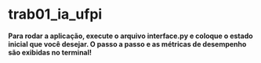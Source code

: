 # trab01_ia_ufpi

**Para rodar a aplicação, execute o arquivo interface.py e coloque o estado inicial que você desejar. O passo a passo e as métricas de desempenho são exibidas no terminal!**

